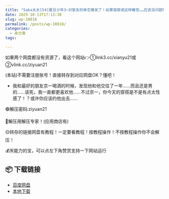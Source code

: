 ```yaml
---
title: "Saka太太[54]夏日少年3~对挚友的单恋爆发了！如果我穿成这样睡觉……应该没问题吧？"
date: 2025-10-13T17:13:38
slug: wp-10818
permalink: /posts/wp-10818/
categories:
  - 未分类
tags:

---
```


如果两个网盘都没有资源了，看这个网站👉①link3.cc/xianyu21或②vlink.cc/ziyuan21

(本站)不需要注册账号！直接转存到对应网盘OK？懂吧！

*   我和最好的朋友京一喝酒的时候，发现他和他交往了一年……而且还是男的……该死，我一直都更喜欢他……不过京一，你今天的穿搭是不是有点太性感了！？或许你应该约他出去……

🟢解压密码:ziyuan21

🔵解压用解压专家！(应用商店有)

🟡转存的链接网盘有教程！一定要看教程！按教程操作！不按教程操作你不会解压！

💰🈶能力的宝，可以点左下角赞赏支持一下网站运行

## 📦 下载链接
- [百度网盘](https://blziyuan21.com/pay-download/10818?key=dc6ddd954a&down_id=0)
- [本地下载](https://blziyuan21.com/pay-download/10818?key=dc6ddd954a&down_id=1)

